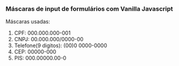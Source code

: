 ### Máscaras de input de formulários com Vanilla Javascript

Máscaras usadas:

1. CPF: 000.000.000-001
2. CNPJ: 00.000.000/0000-00
3. Telefone(9 digitos): (00)0 0000-0000
4. CEP: 00000-000
5. PIS: 000.00000.00-0

